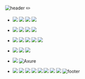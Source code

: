 ![header](https://capsule-render.vercel.app/api?type=slice&color=timeAuto&height=150&section=header&text=Cheayoung&fontSize=60)
✏️
- <img src="https://img.shields.io/badge/Python-3766AB?style=flat-square&logo=Python&logoColor=white"/></a> <img src="https://img.shields.io/badge/Java-007396?style=flat-square&logo=Java&logoColor=white"/></a></a> <img src="https://img.shields.io/badge/Kotlin-0095D5?style=flat-square&logo=Kotlin&logoColor=white"/> <img src="https://img.shields.io/badge/C-A8B9CC?style=flat-square&logo=C&logoColor=white"/></a> 
- <img src="https://img.shields.io/badge/Django-092E20?style=flat-square&logo=Django&logoColor=white"/></a> <img src="https://img.shields.io/badge/Flask-000000?style=flat-square&logo=Flask&logoColor=white"/></a> <img src="https://img.shields.io/badge/Node.js-339933?style=flat-square&logo=Node.js&logoColor=white"/> <img src="https://img.shields.io/badge/SpringBoot-6DB33F?style=flat-square&logo=Spring&logoColor=white"/></a>

- <img src="https://img.shields.io/badge/Android%20Studio-3DDC84?style=flat-square&logo=Android%20Studio&logoColor=white"/></a> <img src="https://img.shields.io/badge/Flutter-02569B?style=flat-square&logo=Flutter&logoColor=white"/></a> <img src="https://img.shields.io/badge/React-61DAFB?style=flat-square&logo=React&logoColor=white"/></a>
<img src="https://img.shields.io/badge/JavaScript-F7DF1E?style=flat-square&logo=JavaScript&logoColor=white"/> <img src="https://img.shields.io/badge/HTML/CSS-E34F26?style=flat-square&logo=HTML5&logoColor=white"/></a>
-  <img src="https://img.shields.io/badge/SQLite-003B57?style=flat-square&logo=SQLite&logoColor=white"/> <img src="https://img.shields.io/badge/Mysql-4479A1?style=flat-square&logo=Mysql&logoColor=white"/> <img src="https://img.shields.io/badge/Postgresql-4169E1?style=flat-square&logo=PostgreSQL&logoColor=white"/> </a> 
- <img src="https://img.shields.io/badge/Figma-F24E1E?style=flat-square&logo=Figma&logoColor=white"/> <img alt="Axure" src ="https://img.shields.io/badge/Axure-ffcc00?&style=flat-square&logo=Axure&logoColor=white"/> </a>
- <img src="https://img.shields.io/badge/Kubernetes-326CE5?style=flat-square&logo=Kubernetes&logoColor=white"/> <img src="https://img.shields.io/badge/NGINX-009639?style=flat-square&logo=NGINX&logoColor=white"/> <img src="https://img.shields.io/badge/Haproxy-009639?style=flat-square&logo=Haproxy&logoColor=white"/> <img src="https://img.shields.io/badge/Kong-009639?style=flat-square&logo=Kong&logoColor=white"/> <img src="https://img.shields.io/badge/Logstash-005571?style=flat-square&logo=Logstash&logoColor=white"/> <img src="https://img.shields.io/badge/Ubuntu-E95420?style=flat-square&logo=Ubuntu&logoColor=white"/> <img src="https://img.shields.io/badge/Centos-262577?style=flat-square&logo=CentOs&logoColor=white"/> <img src="https://img.shields.io/badge/AWS-232F3E?style=flat-square&logo=Amazon AWS&logoColor=white"/>
![footer](https://capsule-render.vercel.app/api?type=slice&color=timeAuto&height=100&section=footer&fontSize=90)
